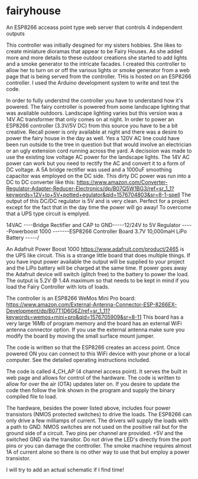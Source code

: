 # fairyhouse
An ESP8266 acceass point type web server that controls 4 independent outputs

This controller was initially desgined for my sisters hobbies. She likes to create miniature dioramas that appear to be Fairy Houses. As she added more and more details to these outdoor creations she started to add lights and a smoke generator to the intricate facades. I created this controller to allow her to turn on or off the various lights or smoke generator from a web page that is being served from the controller. THis is hosted on an ESP8266 controller. I used the Arduino development system to write and test the code. 

In order to fully understnd the controller you have to understand how it's powered. The fairy controller is powered from some landscape lighting that was available outdoors. Landscape lighting varies but this version was a 14V AC transformer that only comes on at night. In order to power an ESP8266 controller (3.3V/5V DC) from this source you have to be a bit creative. Recall power is only available at night and there was a desire to power the fairy house in the day as well. Yes a 120V AC line could have been run outside to the tree in question but that would involve an electrician or an ugly extension cord running across the yard. A decisoion was made to use the existing low voltage AC power for the landscape lights. The 14V AC power can work but you need to rectify the AC and convert it to a form of DC voltage. A 5A bridge rectifier was used and a 1000uF smoothing capacitor was employed on the DC side. This dirty DC power was run into a DC to DC converter like this:  https://www.amazon.com/Converter-Regulator-Adapter-Reducer-Electronics/dp/B07Q5W1BG3/ref=sr_1_1?keywords=12V+to+5V+potted+egulator&qid=1576704803&sr=8-1-spell  The output of this DC/DC regulator is 5V and is very clean. Perfect for a project except for the fact that in the day time the power will go away! To overcome that a UPS type circuit is emplyed. 

14VAC ----Bridge Rectifier and CAP to GND-----12/24V to 5V Regulator -----Powerboost 1000 -------ESP8266 Controller Board
                                                            3.7V 10,000maH LiPo Battery -----/

An Adafruit Power Boost 1000 https://www.adafruit.com/product/2465 is the UPS like circuit. This is a strange little board that does multiple things. If you have input power available the output will be supplied to your project and the LiPo battery will be charged at the same time. If power goes away the Adafruit device will switch (glitch free) to the battery to power the load. The output is 5.2V @ 1.4A maximum so that needs to be kept in mind if you load the Fairy Controller with lots of loads. 
                                              
The controller is an ESP8266 WeMos Mini Pro board: https://www.amazon.com/External-Antenna-Connector-ESP-8266EX-Development/dp/B07T1D6G6Z/ref=sr_1_11?keywords=wemos+mini+pro&qid=1576705909&sr=8-11 This board has a very large 16Mb of program memory and the board has an external WiFi antenna connector option. If you use the external antenna make sure you modify the board by moving the small surface mount jumper. 

The code is written so that the ESP8266 creates an access point. Once powered ON you can connect to this WiFi device with your phone or a local computer. See the detailed operating instructions included.  


The code is called 4_CH_AP (4 channel access point). It serves the built in web page and allows for control of the hardware. The code is written to allow for over the air (OTA) updates later on. If you desire to update the code then follow the link shown in the program and supply the binary compiled file to load. 

The hardware, besides the power listed above, includes four power transistors (NMOS protected switches) to drive the loads. The ESP8266 can only drive a few milliamps of current. The drivers will supply the loads with a path to GND. NMOS switches are not used on the positive rail but for the ground side of a circuit. Two pins per channel are provided. +5V and the switched GND via the transitor. Do not drive the LED's directly from the port pins or you can damage the conttroller. The smoke machine requires almost 1A of current alone so there is no other way to use that but employ a power transistor. 

I will try to add an actual schematic if I find time! 



